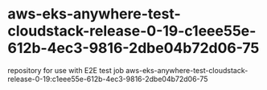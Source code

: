 # aws-eks-anywhere-test-cloudstack-release-0-19-c1eee55e-612b-4ec3-9816-2dbe04b72d06-75
repository for use with E2E test job aws-eks-anywhere-test-cloudstack-release-0-19:c1eee55e-612b-4ec3-9816-2dbe04b72d06-75
